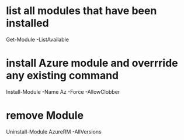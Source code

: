 # list all modules that have been installed                                       
Get-Module -ListAvailable

# install Azure module and overrride any existing command
Install-Module -Name Az -Force -AllowClobber

# remove Module
Uninstall-Module AzureRM -AllVersions